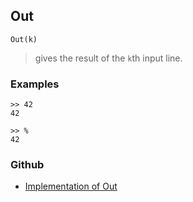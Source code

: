 ## Out

```
Out(k)
```

> gives the result of the `k`th input line.

### Examples

```
>> 42
42

>> %
42
```
 

### Github

* [Implementation of Out](https://github.com/axkr/symja_android_library/blob/master/symja_android_library/matheclipse-core/src/main/java/org/matheclipse/core/reflection/system/Out.java#L17) 
